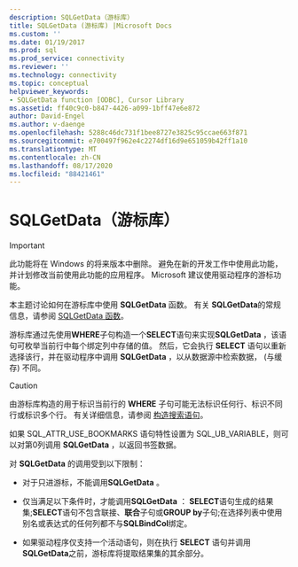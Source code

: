 ```yaml
---
description: SQLGetData（游标库）
title: SQLGetData (游标库) |Microsoft Docs
ms.custom: ''
ms.date: 01/19/2017
ms.prod: sql
ms.prod_service: connectivity
ms.reviewer: ''
ms.technology: connectivity
ms.topic: conceptual
helpviewer_keywords:
- SQLGetData function [ODBC], Cursor Library
ms.assetid: ff40c9c0-b847-4426-a099-1bff47e6e872
author: David-Engel
ms.author: v-daenge
ms.openlocfilehash: 5288c46dc731f1bee8727e3825c95ccae663f871
ms.sourcegitcommit: e700497f962e4c2274df16d9e651059b42ff1a10
ms.translationtype: MT
ms.contentlocale: zh-CN
ms.lasthandoff: 08/17/2020
ms.locfileid: "88421461"
---
```

# <a name="sqlgetdata-cursor-library"></a>SQLGetData（游标库）
> [!IMPORTANT]  
>  此功能将在 Windows 的将来版本中删除。 避免在新的开发工作中使用此功能，并计划修改当前使用此功能的应用程序。 Microsoft 建议使用驱动程序的游标功能。  
  
 本主题讨论如何在游标库中使用 **SQLGetData** 函数。 有关 **SQLGetData**的常规信息，请参阅 [SQLGetData 函数](../../../odbc/reference/syntax/sqlgetdata-function.md)。  
  
 游标库通过先使用**WHERE**子句构造一个**SELECT**语句来实现**SQLGetData** ，该语句可枚举当前行中每个绑定列中存储的值。 然后，它会执行 **SELECT** 语句以重新选择该行，并在驱动程序中调用 **SQLGetData** ，以从数据源中检索数据， (与缓存) 不同。  
  
> [!CAUTION]  
>  由游标库构造的用于标识当前行的 **WHERE** 子句可能无法标识任何行、标识不同行或标识多个行。 有关详细信息，请参阅 [构造搜索语句](../../../odbc/reference/appendixes/constructing-searched-statements.md)。  
  
 如果 SQL_ATTR_USE_BOOKMARKS 语句特性设置为 SQL_UB_VARIABLE，则可以对第0列调用 **SQLGetData** ，以返回书签数据。  
  
 对 **SQLGetData** 的调用受到以下限制：  
  
-   对于只进游标，不能调用**SQLGetData** 。  
  
-   仅当满足以下条件时，才能调用**SQLGetData** ： **SELECT**语句生成的结果集;**SELECT**语句不包含联接、**联合**子句或**GROUP by**子句;在选择列表中使用别名或表达式的任何列都不与**SQLBindCol**绑定。  
  
-   如果驱动程序仅支持一个活动语句，则在执行 **SELECT** 语句并调用 **SQLGetData**之前，游标库将提取结果集的其余部分。

